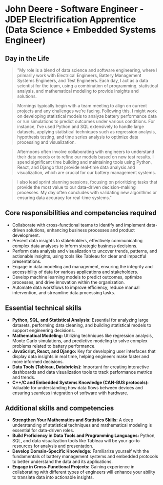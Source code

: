 # John Deere - Software Engineer - JDEP Electrification Apprentice (Data Science + Embedded Systems Engineer) 

## Day in the Life

> "My role is a blend of data science and software engineering, where I primarily work with Electrical Engineers, Battery Management Systems Engineers, and Test Engineers. Each day, I act as a data scientist for the team, using a combination of programming, statistical analysis, and mathematical modeling to provide insights and solutions.

> Mornings typically begin with a team meeting to align on current projects and any challenges we’re facing. Following this, I might work on developing statistical models to analyze battery performance data or run simulations to predict outcomes under various conditions. For instance, I’ve used Python and SQL extensively to handle large datasets, applying statistical techniques such as regression analysis, hypothesis testing, and time series analysis to optimize data processing and visualization.

> Afternoons often involve collaborating with engineers to understand their data needs or to refine our models based on new test results. I spend significant time building and maintaining tools using Python, React, and Django that provide real-time data analysis and visualization, which are crucial for our battery management systems.

> I also lead sprint planning sessions, focusing on prioritizing tasks that provide the most value to our data-driven decision-making processes. My day often concludes with validating new algorithms or ensuring data accuracy for real-time systems."

## Core responsibilities and competencies required

- Collaborate with cross-functional teams to identify and implement data-driven solutions, enhancing business processes and product development.
- Present data insights to stakeholders, effectively communicating complex data analyses to inform strategic business decisions.
- Perform data analysis and visualization to uncover trends, patterns, and actionable insights, using tools like Tableau for clear and impactful presentations.
- Engage in data modeling and management, ensuring the integrity and accessibility of data for various applications and stakeholders.
- Develop machine learning models to predict outcomes, optimize processes, and drive innovation within the organization.
- Automate data workflows to improve efficiency, reduce manual intervention, and streamline data processing tasks.

## Essential technical skills

- **Python, SQL, and Statistical Analysis:** Essential for analyzing large datasets, performing data cleaning, and building statistical models to support engineering decisions.
- **Mathematical Modeling:** Utilizing techniques like regression analysis, Monte Carlo simulations, and predictive modeling to solve complex problems related to battery performance.
- **JavaScript, React, and Django:** Key for developing user interfaces that display data insights in real time, helping engineers make faster and more informed decisions.
- **Data Tools (Tableau, Databricks):** Important for creating interactive dashboards and data visualization tools to track performance metrics and trends.
- **C++/C and Embedded Systems Knowledge (CAN-BUS protocols):** Valuable for understanding how data flows between devices and ensuring seamless integration of software with hardware.

## Additional skills and competencies

- **Strengthen Your Mathematics and Statistics Skills:** A deep understanding of statistical techniques and mathematical modeling is essential for data-driven roles.
- **Build Proficiency in Data Tools and Programming Languages:** Python, SQL, and data visualization tools like Tableau will be your go-to resources for analysis and presentation.
- **Develop Domain-Specific Knowledge:** Familiarize yourself with the fundamentals of battery management systems and embedded protocols to better understand the data and its applications.
- **Engage in Cross-Functional Projects:** Gaining experience in collaborating with different types of engineers will enhance your ability to translate data into actionable insights.



